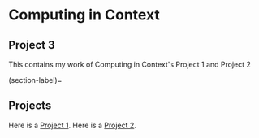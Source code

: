 # Computing in Context
## Project 3

This contains my work of Computing in Context's Project 1 and Project 2

(section-label)=
## Projects

Here is a [Project 1](Project1.ipynb). 
Here is a [Project 2](Project2.ipynb).
